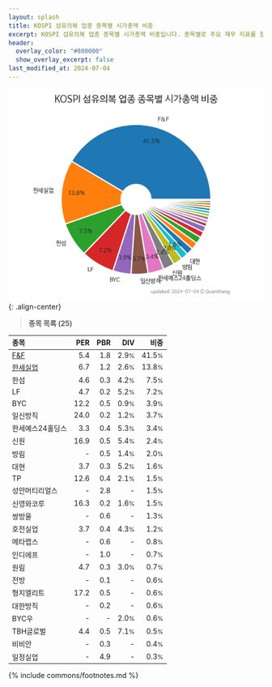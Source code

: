 ```yaml
---
layout: splash
title: KOSPI 섬유의복 업종 종목별 시가총액 비중
excerpt: KOSPI 섬유의복 업종 종목별 시가총액 비중입니다. 종목별로 주요 재무 지표를 함께 표시합니다.
header:
  overlay_color: "#800000"
  show_overlay_excerpt: false
last_modified_at: 2024-07-04
---
```



![KOSPI 섬유의복 업종 종목별 시가총액 비중](/stats/sector/images/kospi_업종_섬유의복_종목.png){: .align-center}


> **종목 목록 (25)**<a id="list"></a>

| **종목** | **PER** | **PBR** | **DIV** | **비중** |
| :------- | ------: | ------: | ------: | -------: |
| [F&F](/383220/) | 5.4 | 1.8 | 2.9<small>%</small> | 41.5<small>%</small> |
| [한세실업](/105630/) | 6.7 | 1.2 | 2.6<small>%</small> | 13.8<small>%</small> |
| 한섬 | 4.6 | 0.3 | 4.2<small>%</small> | 7.5<small>%</small> |
| LF | 4.7 | 0.2 | 5.2<small>%</small> | 7.2<small>%</small> |
| BYC | 12.2 | 0.5 | 0.9<small>%</small> | 3.9<small>%</small> |
| 일신방직 | 24.0 | 0.2 | 1.2<small>%</small> | 3.7<small>%</small> |
| 한세예스24홀딩스 | 3.3 | 0.4 | 5.3<small>%</small> | 3.4<small>%</small> |
| 신원 | 16.9 | 0.5 | 5.4<small>%</small> | 2.4<small>%</small> |
| 방림 | - | 0.5 | 1.4<small>%</small> | 2.0<small>%</small> |
| 대현 | 3.7 | 0.3 | 5.2<small>%</small> | 1.6<small>%</small> |
| TP | 12.6 | 0.4 | 2.1<small>%</small> | 1.5<small>%</small> |
| 성안머티리얼스 | - | 2.8 | - | 1.5<small>%</small> |
| 신영와코루 | 16.3 | 0.2 | 1.6<small>%</small> | 1.5<small>%</small> |
| 쌍방울 | - | 0.6 | - | 1.3<small>%</small> |
| 호전실업 | 3.7 | 0.4 | 4.3<small>%</small> | 1.2<small>%</small> |
| 메타랩스 | - | 0.6 | - | 0.8<small>%</small> |
| 인디에프 | - | 1.0 | - | 0.7<small>%</small> |
| 원림 | 4.7 | 0.3 | 3.0<small>%</small> | 0.7<small>%</small> |
| 전방 | - | 0.1 | - | 0.6<small>%</small> |
| 형지엘리트 | 17.2 | 0.5 | - | 0.6<small>%</small> |
| 대한방직 | - | 0.2 | - | 0.6<small>%</small> |
| BYC우 | - | - | 2.0<small>%</small> | 0.6<small>%</small> |
| TBH글로벌 | 4.4 | 0.5 | 7.1<small>%</small> | 0.5<small>%</small> |
| 비비안 | - | 0.3 | - | 0.4<small>%</small> |
| 일정실업 | - | 4.9 | - | 0.3<small>%</small> |

{% include commons/footnotes.md %}